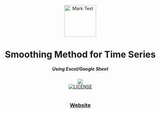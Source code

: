 <p align="center"><img src="https://icons.iconarchive.com/icons/martz90/circle/256/clock-icon.png" alt="Mark Text" width="100" height="100"></p>

<h1 align="center">Smoothing Method for Time Series</h1>
<h5 align="center">Using Excel/Google Sheet</h5>

<div align="center">
  <a href="https://docs.google.com/spreadsheets/d/1-p6qENxx2cYiG2ei4blhriPAAWAks4xqkcBQCYIEBR8/edit?usp=sharing">
    <img src="https://i.ibb.co/JF2J4Dg/Webp-net-resizeimage-1.png">
  </a>
</div>
<div align="center">
  <a href="LICENSE">
    <img src="https://img.shields.io/github/license/marktext/marktext.svg" alt="LICENSE">
  </a>
</div>

<div align="center">

<br>

<div align="center">
  <h3>
    <a href="https://docs.google.com/spreadsheets/d/e/2PACX-1vQobzg3sM1iRSzlUXaL37JCVg3eQgsBTwR_7RhYridTDOlHgPLr80E8QS7BrEJO8Rfe31JYoqI5a9M6/pubhtml">
      Website
    </a>
